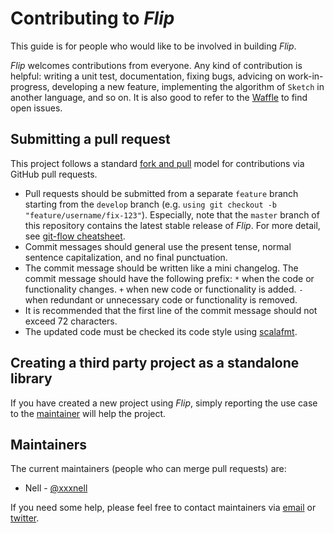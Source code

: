 # Contributing to *Flip*

This guide is for people who would like to be involved in building *Flip*.

*Flip* welcomes contributions from everyone. Any kind of contribution is helpful: writing  a unit test, documentation, fixing bugs, advicing on work-in-progress, developing a new feature, implementing the algorithm of `Sketch` in another language, and so on. It is also good to refer to the [Waffle](https://waffle.io/xxxnell/flip) to find open issues.


## Submitting a pull request

This project follows a standard [fork and pull](https://help.github.com/articles/about-pull-requests/) model for contributions via GitHub pull requests.
 
* Pull requests should be submitted from a separate `feature` branch starting from the `develop` branch (e.g. `using git checkout -b "feature/username/fix-123"`). Especially, note that the `master` branch of this repository contains the latest stable release of *Flip*. For more detail, see [git-flow cheatsheet](https://danielkummer.github.io/git-flow-cheatsheet/index.html).
* Commit messages should general use the present tense, normal sentence capitalization, and no final punctuation.
* The commit message should be written like a mini changelog. The commit message should have the following prefix: `*` when the code or functionality changes. `+` when new code or functionality is added. `-` when redundant or unnecessary code or functionality is removed.
* It is recommended that the first line of the commit message should not exceed 72 characters.
* The updated code must be checked its code style using [scalafmt](http://scalameta.org/scalafmt/#sbt). 


## Creating a third party project as a standalone library

If you have created a new project using *Flip*, simply reporting the use case to the [maintainer](mailto:xxxxxnell@gmail.com) will help the project.


## Maintainers

The current maintainers (people who can merge pull requests) are:

* Nell - [@xxxnell](https://github.com/xxxnell)


If you need some help, please feel free to contact maintainers via [email](mailto:xxxxxnell@gmail.com) or [twitter](https://twitter.com/xxxnell).